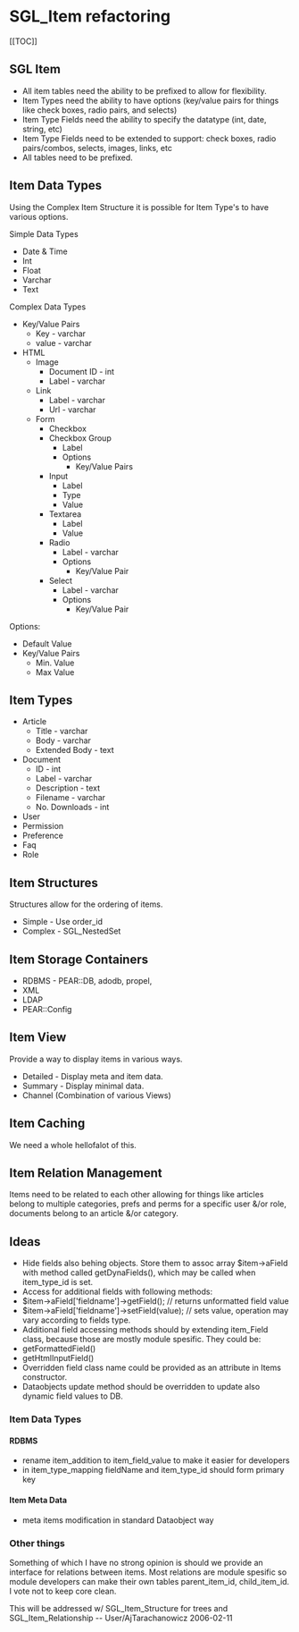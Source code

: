 <!-- Name: RFC/SGL_ItemRefactoring -->
<!-- Version: 14 -->
<!-- Last-Modified: 2006/03/17 19:30:42 -->
<!-- Author: aj -->
# SGL_Item refactoring
[[TOC]]
## SGL Item
  * All item tables need the ability to be prefixed to allow for flexibility.
  * Item Types need the ability to have options (key/value pairs for things like check boxes, radio pairs, and selects)
  * Item Type Fields need the ability to specify the datatype (int, date, string, etc)
  * Item Type Fields need to be extended to support: check boxes, radio pairs/combos, selects, images, links, etc
  * All tables need to be prefixed.

## Item Data Types

Using the Complex Item Structure it is possible for Item Type's to have various options.

Simple Data Types
  * Date & Time
  * Int
  * Float
  * Varchar
  * Text 

Complex Data Types
  * Key/Value Pairs
    * Key - varchar
    * value - varchar 
  * HTML
    * Image 
      * Document ID - int
      * Label - varchar
    * Link
      * Label - varchar
      * Url - varchar
    * Form
      * Checkbox
      * Checkbox Group
        * Label
        * Options
          * Key/Value Pairs        
      * Input
        * Label
        * Type
        * Value
      * Textarea
        * Label
        * Value
      * Radio
        * Label - varchar
        * Options 
          * Key/Value Pair
      * Select
        * Label - varchar
        * Options
          * Key/Value Pair

Options:
  * Default Value
  * Key/Value Pairs
    * Min. Value
    * Max Value


## Item Types

  * Article
    * Title - varchar
    * Body  - varchar
    * Extended Body - text
  * Document
    * ID - int
    * Label - varchar
    * Description - text
    * Filename - varchar
    * No. Downloads - int
  * User
  * Permission
  * Preference
  * Faq
  * Role

## Item Structures
Structures allow for the ordering of items.

  * Simple - Use order_id
  * Complex - SGL_NestedSet

## Item Storage Containers
  * RDBMS - PEAR::DB, adodb, propel,
  * XML
  * LDAP
  * PEAR::Config

## Item View
Provide a way to display items in various ways.
 * Detailed - Display meta and item data.
 * Summary - Display minimal data.
 * Channel (Combination of various Views)

## Item Caching
We need a whole hellofalot of this.

## Item Relation Management
Items need to be related to each other allowing for things like articles belong to multiple categories, prefs and perms for a specific user &/or role, documents belong to an article &/or category.

## Ideas
  * Hide fields also behing objects. Store them to assoc array $item->aField with method called getDynaFields(), which may be called when item_type_id is set.
  * Access for additional fields with following methods:
  * $item->aField['fieldname']->getField(); // returns unformatted field value
  * $item->aField['fieldname']->setField(value); // sets value, operation may vary according to fields type.
  * Additional field accessing methods should by extending item_Field class, because those are mostly module spesific. They could be:
  * getFormattedField()
  * getHtmlInputField()
  * Overridden field class name could be provided as an attribute in Items constructor.
  * Dataobjects update method should be overridden to update also dynamic field values to DB.

### Item Data Types
#### RDBMS
  * rename item_addition to item_field_value to make it easier for developers
  * in item_type_mapping fieldName and item_type_id should form primary key

#### Item Meta Data
  * meta items modification in standard Dataobject way


### Other things
Something of which I have no strong opinion is should we provide an interface for relations between items. Most relations are module spesific so module developers can make their own tables parent_item_id, child_item_id. I vote not to keep core clean.

This will be addressed w/ SGL_Item_Structure for trees and SGL_Item_Relationship -- User/AjTarachanowicz 2006-02-11